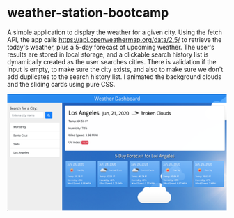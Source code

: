 # weather-station-bootcamp

A simple application to display the weather for a given city. Using the fetch API, the app calls https://api.openweathermap.org/data/2.5/ to retrieve the today's weather, plus a 5-day forecast of upcoming weather. The user's results are stored in local storage, and a clickable search history list is dynamically created as the user searches cities. There is validation if the input is empty, tp make sure the city exists, and also to make sure we don't add duplicates to the search history list. I animated the background clouds and the sliding cards using pure CSS.

![Screenshot](https://github.com/tedpedersen/weather-station-bootcamp/blob/master/assets/img/screenshot.png)